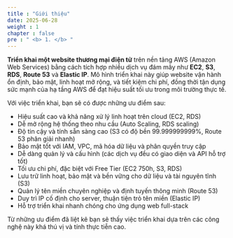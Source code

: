 ```yaml
---
title : "Giới thiệu"
date: 2025-06-28 
weight : 1 
chapter : false
pre : " <b> 1. </b> "
---
```

**Triển khai một website thương mại điện tử** trên nền tảng AWS (Amazon Web Services) bằng cách tích hợp nhiều dịch vụ đám mây như **EC2**, **S3**, **RDS**, **Route 53** và **Elastic IP**. Mô hình triển khai này giúp website vận hành ổn định, bảo mật, linh hoạt mở rộng, và tiết kiệm chi phí, đồng thời tận dụng sức mạnh của hạ tầng AWS để đạt hiệu suất tối ưu trong môi trường thực tế.

Với việc triển khai, bạn sẽ có được những ưu điểm sau:

- Hiệu suất cao và khả năng xử lý linh hoạt trên cloud (EC2, RDS)
- Dễ mở rộng hệ thống theo nhu cầu (Auto Scaling, RDS scaling)
- Độ tin cậy và tính sẵn sàng cao (S3 có độ bền 99.999999999%, Route 53 phân giải nhanh)
- Bảo mật tốt với IAM, VPC, mã hóa dữ liệu và phân quyền truy cập
- Dễ dàng quản lý và cấu hình (các dịch vụ đều có giao diện và API hỗ trợ tốt)
- Tối ưu chi phí, đặc biệt với Free Tier (EC2 750h, S3, RDS)
- Lưu trữ linh hoạt, bảo mật và bền vững cho dữ liệu và tài nguyên tĩnh (S3)
- Quản lý tên miền chuyên nghiệp và định tuyến thông minh (Route 53)
- Duy trì IP cố định cho server, thuận tiện trỏ tên miền (Elastic IP)
- Hỗ trợ triển khai nhanh chóng cho ứng dụng web full-stack

Từ những ưu điểm đã liệt kê bạn sẽ thấy việc triển khai dựa trên các công nghệ này khá thú vị và tính thực tiễn cao.